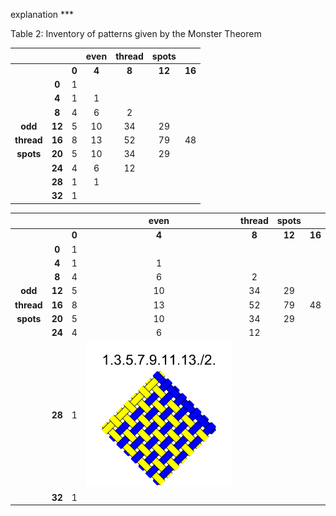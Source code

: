 explanation ***

Table 2:  Inventory of patterns given by the Monster Theorem

||   |   | **even**| **thread**| **spots**| |
|:---:|:---:|:---:|:----:|:--------:|:------:|:---:|
|| |**0**| **4**  |  **8**    |**12**   | **16** |
||**0**|1|     |       |     |    |
||**4**|1|1|||||
||**8**|4|6|2|
|**odd**|**12**|5|10|34|29|
|**thread**|**16**|8|13|52|79|48|
|**spots**|**20**|5|10|34|29|
||**24**|4|6|12|
||**28**|1|1|
||**32**|1|


||   |   | **even**| **thread**| **spots**| |
|:---:|:---:|:---:|:----:|:--------:|:------:|:---:|
|| |**0**| **4**  |  **8**    |**12**   | **16** |
||**0**|1|     |       |     |    |
||**4**|1|1|||||
||**8**|4|6|2|
|**odd**|**12**|5|10|34|29|
|**thread**|**16**|8|13|52|79|48|
|**spots**|**20**|5|10|34|29|
||**24**|4|6|12|
||**28**|1|![28plus4spots](28plus4spots.svg)|
||**32**|1|
